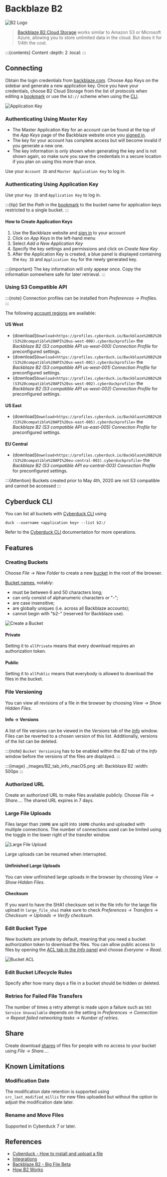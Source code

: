 Backblaze B2
====

![B2 Logo](_images/B2_icon_128x128.png)

> [Backblaze B2 Cloud Storage](https://www.backblaze.com/b2/cloud-storage.html) works similar to Amazon S3 or Microsoft Azure, allowing you to store unlimited data in the cloud. But does it for 1/4th the cost.

:::{contents} Content
:depth: 2
:local:
:::

## Connecting

Obtain the login credentials from [backblaze.com](https://secure.backblaze.com/). Choose App Keys on the sidebar and generate a new application key. Once you have your credentials, choose B2 Cloud Storage from the list of protocols when editing a [bookmark](../cyberduck/bookmarks.md) or use the `b2://` scheme when using the [CLI](../cli/index.md).

![Application Key](_images/B2_application_key_LI.jpg)

### Authenticating Using Master Key

- The Master Application Key for an account can be found at the top of the *App Keys* page of the Backblaze website once you [signed in](https://secure.backblaze.com/user_signin.htm?netid=1624013329972).
- The key for your account has complete access but will become invalid if you generate a new one.
- The key information is only shown when generating the key and is not shown again, so make sure you save the credentials in a secure location if you plan on using this more than once.

Use your `Account ID` and `Master Application Key` to log in.

### Authenticating Using Application Key

Use your `Key ID` and `Application Key` to log in. 

:::{tip}
Set the _Path_ in the [bookmark](../cyberduck/bookmarks.md) to the bucket name for application keys restricted to a single bucket.
:::


#### How to Create Application Keys

1. Use the Backblaze website and [sign in](https://secure.backblaze.com/user_signin.htm?netid=1624013329972) to your account
2. Click on *App Keys* in the left-hand menu
3. Select *Add a New Application Key*
4. Specify the key settings and permissions and click on *Create New Key*
5. After the Application Key is created, a blue panel is displayed containing the `Key ID` and `Application Key` for the newly generated key.

:::{important}
The key information will only appear once. Copy the information somewhere safe for later retrieval.
:::

### Using S3 Compatible API

:::{note}
Connection profiles can be installed from *Preferences → Profiles*.
:::

The following [account regions](https://www.backblaze.com/docs/cloud-storage-data-regions) are available:

#### US West

- {download}`Download<https://profiles.cyberduck.io/Backblaze%20B2%20(S3%20compatible%20API%20us-west-000).cyberduckprofile>` the *Backblaze B2 (S3 compatible API us-west-000) Connection Profile* for preconfigured settings.
- {download}`Download<https://profiles.cyberduck.io/Backblaze%20B2%20(S3%20compatible%20API%20us-west-001).cyberduckprofile>` the *Backblaze B2 (S3 compatible API us-west-001) Connection Profile* for preconfigured settings.
- {download}`Download<https://profiles.cyberduck.io/Backblaze%20B2%20(S3%20compatible%20API%20us-west-002).cyberduckprofile>` the *Backblaze B2 (S3 compatible API us-west-002) Connection Profile* for preconfigured settings.

#### US East

- {download}`Download<https://profiles.cyberduck.io/Backblaze%20B2%20(S3%20compatible%20API%20us-east-005).cyberduckprofile>` the *Backblaze B2 (S3 compatible API us-east-005) Connection Profile* for preconfigured settings.

#### EU Central

- {download}`Download<https://profiles.cyberduck.io/Backblaze%20B2%20(S3%20compatible%20API%20eu-central-003).cyberduckprofile>` the *Backblaze B2 (S3 compatible API eu-central-003) Connection Profile* for preconfigured settings. 

:::{Attention}
Buckets created prior to May 4th, 2020 are not S3 compatible and cannot be accessed
:::

## Cyberduck CLI

You can list all buckets with [Cyberduck CLI](https://duck.sh/) using

```
duck --username <application key> --list b2:/
```

Refer to the [Cyberduck CLI](../cli/index.md) documentation for more operations.

## Features

### Creating Buckets

Choose *File → New Folder* to create a new [bucket](https://www.backblaze.com/b2/docs/buckets.html) in the root of the browser.

[Bucket names](https://help.backblaze.com/hc/en-us/articles/217666908-What-you-need-to-know-about-B2-Bucket-names), notably:

- must be between 6 and 50 characters long;
- can only consist of alphanumeric characters or "-";
- are case insensitive;
- are globally uniques (i.e. across all Backblaze accounts);
- cannot begin with "b2-" (reserved for Backblaze use).

![Create a Bucket](_images/B2_Bucket_Type.png)

#### Private

Setting it to `allPrivate` means that every download requires an authorization token.

#### Public

Setting it to `allPublic` means that everybody is allowed to download the files in the bucket.

### File Versioning

You can view all revisions of a file in the browser by choosing *View → Show Hidden Files*.

#### Info → Versions

A list of file versions can be viewed in the *Versions* tab of the *[Info](../cyberduck/info.md#versions)* window. Files can be reverted to a chosen version of this list. Additionally, versions of the list can be deleted.

:::{note}
`Bucket Versioning` has to be enabled within the *B2* tab of the *Info* window before the versions of the files are displayed.
:::

:::{image} _images/B2_tab_info_macOS.png
:alt: Backblaze B2
:width: 500px
:::

### Authorized URL

Create an authorized URL to make files available publicly. Choose *File → Share…*. The shared URL expires in 7 days.

### Large File Uploads

Files larger than `200MB` are split into `100MB` chunks and uploaded with multiple connections. The number of connections used can be limited using the toggle in the lower right of the transfer window.

![Large File Upload](_images/B2_Large_File_Upload.png)

Large uploads can be resumed when interrupted.

#### Unfinished Large Uploads

You can view unfinished large uploads in the browser by choosing *View → Show Hidden Files*.

#### Checksum

If you want to have the SHA1 checksum set in the file info for the large file upload in `large_file_sha1` make sure to check *Preferences → Transfers → Checksum → Uploads → Verify checksum*.

### Edit Bucket Type

New buckets are private by default, meaning that you need a bucket authorization token to download the files. You can allow public access to files by opening the [ACL tab in the *Info* panel](../cyberduck/info.md#access-control-list-acl) and choose *Everyone → Read*.

![Bucket ACL](_images/B2_Bucket_ACL.png)

### Edit Bucket Lifecycle Rules

Specify after how many days a file in a bucket should be hidden or deleted.

### Retries for Failed File Transfers

The number of times a retry attempt is made upon a failure such as `503 Service Unavailable` depends on the setting in *Preferences → Connection → Repeat failed networking tasks → Number of retries*.

## Share

Create download [shares](../cyberduck/share.md#backblaze-b2) of files for people with no access to your bucket using *File → Share...*.

## Known Limitations

### Modification Date

The modification date retention is supported using `src_last_modified_millis` for new files uploaded but without the option to adjust the modification date later.

### Rename and Move Files

Supported in Cyberduck 7 or later.

## References

- [Cyberduck - How to install and upload a file](https://help.backblaze.com/hc/en-us/articles/217994508)
- [Integrations](https://www.backblaze.com/b2/docs/integrations.html)
- [Backblaze B2 - Big File Beta](https://www.backblaze.com/blog/b2-big-data-big-files/)
- [How B2 Works](https://www.backblaze.com/b2/cloud-storage.html)
